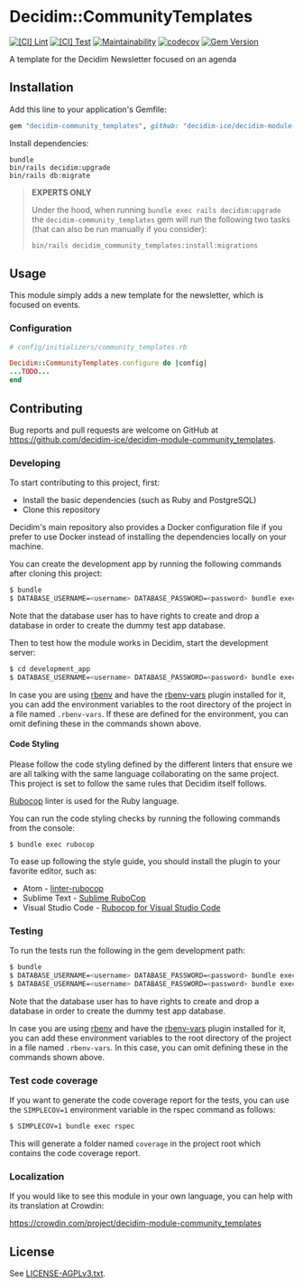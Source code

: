 # Decidim::CommunityTemplates

[![[CI] Lint](https://github.com/decidim-ice/decidim-module-community_templates/actions/workflows/lint.yml/badge.svg)](https://github.com/decidim-ice/decidim-module-community_templates/actions/workflows/lint.yml)
[![[CI] Test](https://github.com/decidim-ice/decidim-module-community_templates/actions/workflows/test.yml/badge.svg)](https://github.com/decidim-ice/decidim-module-community_templates/actions/workflows/test.yml)
[![Maintainability](https://qlty.sh/gh/decidim-ice/projects/decidim-module-community_templates/maintainability.svg)](https://qlty.sh/gh/decidim-ice/projects/decidim-module-community_templates)
[![codecov](https://codecov.io/gh/decidim-ice/decidim-module-community_templates/graph/badge.svg?token=zDjnsb0GGe)](https://codecov.io/gh/decidim-ice/decidim-module-community_templates)
[![Gem Version](https://badge.fury.io/rb/decidim-community_templates.svg)](https://badge.fury.io/rb/decidim-community_templates)

A template for the Decidim Newsletter focused on an agenda

## Installation

Add this line to your application's Gemfile:

```ruby
gem "decidim-community_templates", github: "decidim-ice/decidim-module-community_templates"
```

Install dependencies:

```
bundle
bin/rails decidim:upgrade
bin/rails db:migrate
```

> **EXPERTS ONLY**
>
> Under the hood, when running `bundle exec rails decidim:upgrade` the `decidim-community_templates` gem will run the following two tasks (that can also be run manually if you consider):
>
> ```bash
> bin/rails decidim_community_templates:install:migrations
> ```


## Usage

This module simply adds a new template for the newsletter, which is focused on events.

### Configuration

```ruby
# config/initializers/community_templates.rb

Decidim::CommunityTemplates.configure do |config|
...TODO...
end
```

## Contributing

Bug reports and pull requests are welcome on GitHub at https://github.com/decidim-ice/decidim-module-community_templates.

### Developing

To start contributing to this project, first:

- Install the basic dependencies (such as Ruby and PostgreSQL)
- Clone this repository

Decidim's main repository also provides a Docker configuration file if you
prefer to use Docker instead of installing the dependencies locally on your
machine.

You can create the development app by running the following commands after
cloning this project:

```bash
$ bundle
$ DATABASE_USERNAME=<username> DATABASE_PASSWORD=<password> bundle exec rake development_app
```

Note that the database user has to have rights to create and drop a database in
order to create the dummy test app database.

Then to test how the module works in Decidim, start the development server:

```bash
$ cd development_app
$ DATABASE_USERNAME=<username> DATABASE_PASSWORD=<password> bundle exec rails s
```

In case you are using [rbenv](https://github.com/rbenv/rbenv) and have the
[rbenv-vars](https://github.com/rbenv/rbenv-vars) plugin installed for it, you
can add the environment variables to the root directory of the project in a file
named `.rbenv-vars`. If these are defined for the environment, you can omit
defining these in the commands shown above.

#### Code Styling

Please follow the code styling defined by the different linters that ensure we
are all talking with the same language collaborating on the same project. This
project is set to follow the same rules that Decidim itself follows.

[Rubocop](https://rubocop.readthedocs.io/) linter is used for the Ruby language.

You can run the code styling checks by running the following commands from the
console:

```
$ bundle exec rubocop
```

To ease up following the style guide, you should install the plugin to your
favorite editor, such as:

- Atom - [linter-rubocop](https://atom.io/packages/linter-rubocop)
- Sublime Text - [Sublime RuboCop](https://github.com/pderichs/sublime_rubocop)
- Visual Studio Code - [Rubocop for Visual Studio Code](https://github.com/misogi/vscode-ruby-rubocop)

### Testing

To run the tests run the following in the gem development path:

```bash
$ bundle
$ DATABASE_USERNAME=<username> DATABASE_PASSWORD=<password> bundle exec rake test_app
$ DATABASE_USERNAME=<username> DATABASE_PASSWORD=<password> bundle exec rspec
```

Note that the database user has to have rights to create and drop a database in
order to create the dummy test app database.

In case you are using [rbenv](https://github.com/rbenv/rbenv) and have the
[rbenv-vars](https://github.com/rbenv/rbenv-vars) plugin installed for it, you
can add these environment variables to the root directory of the project in a
file named `.rbenv-vars`. In this case, you can omit defining these in the
commands shown above.

### Test code coverage

If you want to generate the code coverage report for the tests, you can use
the `SIMPLECOV=1` environment variable in the rspec command as follows:

```bash
$ SIMPLECOV=1 bundle exec rspec
```

This will generate a folder named `coverage` in the project root which contains
the code coverage report.

### Localization

If you would like to see this module in your own language, you can help with its
translation at Crowdin:

https://crowdin.com/project/decidim-module-community_templates

## License

See [LICENSE-AGPLv3.txt](LICENSE-AGPLv3.txt).
